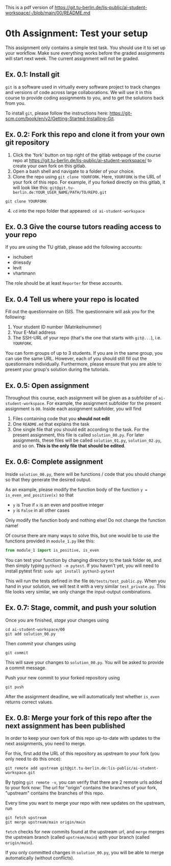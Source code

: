 This is a pdf version of https://git.tu-berlin.de/lis-public/ai-student-workspace/-/blob/main/00/README.md

# 0th Assignment: Test your setup
This assignment only contains a simple test task. You should use it to set up your workflow. Make sure everything works before the graded assignments will start next week. The current assignment will not be graded.

## Ex. 0.1: Install git
`git` is a software used in virtually every software project to track changes and versions of code across large collaborations. We will use it in this course to provide coding assignments to you, and to get the solutions back from you.

To install `git`, please follow the instructions here: https://git-scm.com/book/en/v2/Getting-Started-Installing-Git.

## Ex. 0.2: Fork this repo and clone it from your own git repository
1. Click the 'fork' button on top right of the gitlab webpage of the course repo at https://git.tu-berlin.de/lis-public/ai-student-workspace/ to create your own fork on this gitlab.
2. Open a bash shell and navigate to a folder of your choice.
3. Clone the repo using `git clone YOURFORK`. Here, `YOURFORK` is the URL of your fork of this repo. For example, if you forked directly on this gitlab, it will look like this: `git@git.tu-berlin.de:YOUR_USER_NAME/PATH/TO/REPO.git`
```
git clone YOURFORK
```
4. `cd` into the repo folder that appeared: `cd ai-student-workspace`

## Ex. 0.3 Give the course tutors reading access to your repo
If you are using the TU gitlab, please add the following accounts:
- ischubert
- driessdy
- levit
- vhartmann

The role should be at least `Reporter` for these accounts.

## Ex. 0.4 Tell us where your repo is located
Fill out the questionnaire on ISIS. The questionnaire will ask you for the following:

1. Your student ID number (Matrikelnummer)
2. Your E-Mail address
3. The SSH-URL of your repo (that's the one that starts with `git@...`), i.e. `YOURFORK`.

You can form groups of up to 3 students. If you are in the same group, you can use the same URL.
However, each of you should still fill out the questionnaire individually.
Furthermore, please ensure that you are able to present your group's solution during the tutorials.

## Ex. 0.5: Open assignment
Throughout this course, each assignment will be given as a subfolder of `ai-student-workspace`. For example, the assignment subfolder for the present assignment is `00`. Inside each assignment subfolder, you will find
1. Files containing code that you **should not edit**
2. One `README.md` that explains the task
3. One single file that you should edit according to the task. For the present assignment, this file is called `solution_00.py`. For later assignments, these files will be called `solution_01.py`, `solution_02.py`, and so on. **This is the only file that should be edited**.

## Ex. 0.6: Complete assignment
Inside `solution_00.py`, there will be functions / code that you should change so that they generate the desired output.

As an example, please modify the function body of the function `y = is_even_and_positive(x)` so that

- `y` is True if `x` is an even and positive integer
- `y` is `False` in all other cases

Only modify the function body and nothing else! Do not change the function name!

Of course there are many ways to solve this, but one would be to use the functions provided in `module_1.py` like this:
```python
from module_1 import is_positive, is_even
```
You can test your function by changing directory to the task folder `00`, and then simply typing `python3 -m pytest`. If you haven't yet, you will need to install pytest first: `sudo apt install python3-pytest`

This will run the tests defined in the file `00/tests/test_public.py`. When you hand in your solution, we will test it with a very similar `test_private.py`. This file looks very similar, we only change the input-output combinations.

## Ex. 0.7: Stage, commit, and push your solution
Once you are finished, *stage* your changes using
```
cd ai-student-workspace/00
git add solution_00.py
```
Then *commit* your changes using
```
git commit
```
This will save your changes to `solution_00.py`. You will be asked to provide a commit message.

Push your new commit to your forked repository using
```
git push
```
After the assignment deadline, we will automatically test whether `is_even` returns correct values.

## Ex. 0.8: Merge your fork of this repo after the next assignment has been published
In order to keep your own fork of this repo up-to-date with updates to the next assignments, you need to merge.

For this, first add the URL of this repository as upstream to your fork (you only need to do this once):
```
git remote add upstream git@git.tu-berlin.de:lis-public/ai-student-workspace.git
```
By typing `git remote -v`, you can verify that there are 2 remote urls added to your fork now: The url for "origin" contains the branches of your fork, "upstream" contains the branches of this repo.

Every time you want to merge your repo with new updates on the upstream, run
```
git fetch upstream
git merge upstream/main origin/main
```
`fetch` checks for new commits found at the upstream url, and `merge` merges the upstream branch (called `upstream/main`) with your branch (called `origin/main`).

If you only committed changes in `solution_00.py`, you will be able to merge automatically (without conflicts).
